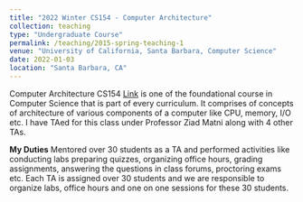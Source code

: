 ```yaml
---
title: "2022 Winter CS154 - Computer Architecture"
collection: teaching
type: "Undergraduate Course"
permalink: /teaching/2015-spring-teaching-1
venue: "University of California, Santa Barbara, Computer Science"
date: 2022-01-03
location: "Santa Barbara, CA"
---
```


Computer Architecture CS154 [Link](https://cs.ucsb.edu/education/courses/course-descriptions/computer-architecture) is one of the foundational course in Computer Science that is part of every curriculum. It comprises of concepts of architecture of various components of a computer like CPU, memory, I/O etc. I have TAed for this class under Professor Ziad Matni along with 4 other TAs. 

**My Duties**
Mentored over 30 students as a TA and performed activities like conducting labs preparing quizzes, organizing office hours, grading assignments, answering the questions in class forums, proctoring exams etc. Each TA is assigned over 30 students and we are responsible to organize labs, office hours and one on one sessions for these 30 students.  
